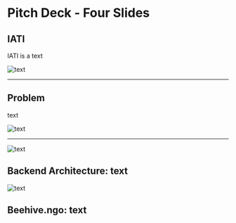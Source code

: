 # Pitch Deck - Four Slides
## IATI
IATI is a text

![text](https://github.com/BeehiveNGO/Auxiliary/blob/master/slide1c.png)

---
## Problem
text

![text](https://github.com/BeehiveNGO/Auxiliary/blob/master/slide2c.png)

---

![text](https://github.com/BeehiveNGO/Auxiliary/blob/master/slide3c.png)

**Backend Architecture**: text
---

![text](https://github.com/BeehiveNGO/Auxiliary/blob/master/slide4c.png)

**Beehive.ngo**: text
---


